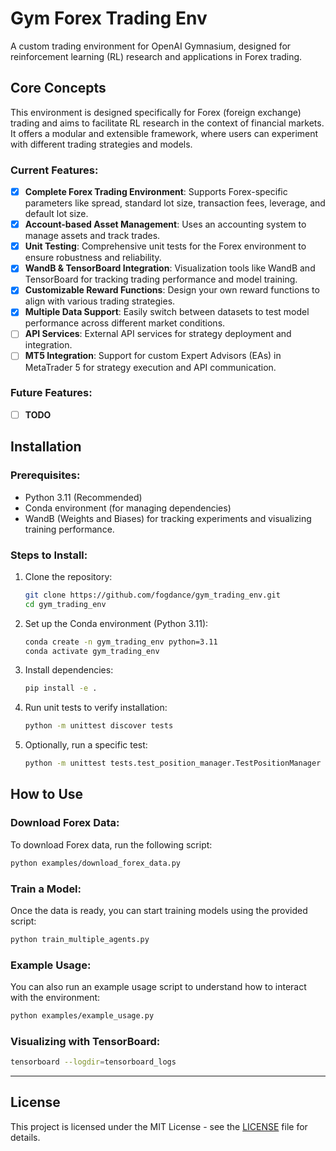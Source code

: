 # Gym Forex Trading Env

A custom trading environment for OpenAI Gymnasium, designed for reinforcement learning (RL) research and applications in Forex trading.

## Core Concepts

This environment is designed specifically for Forex (foreign exchange) trading and aims to facilitate RL research in the context of financial markets. It offers a modular and extensible framework, where users can experiment with different trading strategies and models.

### Current Features:

- [x] **Complete Forex Trading Environment**: Supports Forex-specific parameters like spread, standard lot size, transaction fees, leverage, and default lot size.
- [x] **Account-based Asset Management**: Uses an accounting system to manage assets and track trades.
- [x] **Unit Testing**: Comprehensive unit tests for the Forex environment to ensure robustness and reliability.
- [x] **WandB & TensorBoard Integration**: Visualization tools like WandB and TensorBoard for tracking trading performance and model training.
- [x] **Customizable Reward Functions**: Design your own reward functions to align with various trading strategies.
- [x] **Multiple Data Support**: Easily switch between datasets to test model performance across different market conditions.
- [ ] **API Services**: External API services for strategy deployment and integration.
- [ ] **MT5 Integration**: Support for custom Expert Advisors (EAs) in MetaTrader 5 for strategy execution and API communication.

### Future Features:

- [ ] **TODO**

## Installation

### Prerequisites:

- Python 3.11 (Recommended)
- Conda environment (for managing dependencies)
- WandB (Weights and Biases) for tracking experiments and visualizing training performance.

### Steps to Install:

1. Clone the repository:
    ```bash
    git clone https://github.com/fogdance/gym_trading_env.git
    cd gym_trading_env
    ```

2. Set up the Conda environment (Python 3.11):
    ```bash
    conda create -n gym_trading_env python=3.11
    conda activate gym_trading_env
    ```

3. Install dependencies:
    ```bash
    pip install -e .
    ```

4. Run unit tests to verify installation:
    ```bash
    python -m unittest discover tests
    ```

5. Optionally, run a specific test:
    ```bash
    python -m unittest tests.test_position_manager.TestPositionManager
    ```

## How to Use

### Download Forex Data:
To download Forex data, run the following script:
```bash
python examples/download_forex_data.py
```

### Train a Model:
Once the data is ready, you can start training models using the provided script:
```bash
python train_multiple_agents.py
```

### Example Usage:
You can also run an example usage script to understand how to interact with the environment:
```bash
python examples/example_usage.py
```

### Visualizing with TensorBoard:

```bash
tensorboard --logdir=tensorboard_logs
```
---

## License

This project is licensed under the MIT License - see the [LICENSE](LICENSE) file for details.
